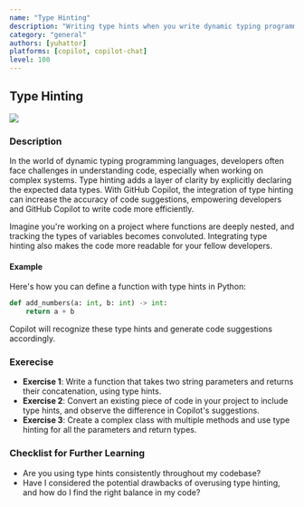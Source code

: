 ```yaml
---
name: "Type Hinting"
description: "Writing type hints when you write dynamic typing programming language, to increase copilot suggestion accuracy."
category: "general"
authors: [yuhattor] 
platforms: [copilot, copilot-chat]
level: 100
---
```


## Type Hinting

[<img src="https://img.shields.io/badge/Lv1-Early_Stage_Pattern-blue">](https://github.com/orgs/AI-Native-Development/projects/1/)

### Description

In the world of dynamic typing programming languages, developers often face challenges in understanding code, especially when working on complex systems. Type hinting adds a layer of clarity by explicitly declaring the expected data types. With GitHub Copilot, the integration of type hinting can increase the accuracy of code suggestions, empowering developers and GitHub Copilot to write code more efficiently.

Imagine you're working on a project where functions are deeply nested, and tracking the types of variables becomes convoluted. Integrating type hinting also makes the code more readable for your fellow developers.

#### Example

Here's how you can define a function with type hints in Python:

```python
def add_numbers(a: int, b: int) -> int:
    return a + b
```

Copilot will recognize these type hints and generate code suggestions accordingly.

### Exerecise

- **Exercise 1**: Write a function that takes two string parameters and returns their concatenation, using type hints.
- **Exercise 2**: Convert an existing piece of code in your project to include type hints, and observe the difference in Copilot's suggestions.
- **Exercise 3**: Create a complex class with multiple methods and use type hinting for all the parameters and return types.

### Checklist for Further Learning

- Are you using type hints consistently throughout my codebase?
- Have I considered the potential drawbacks of overusing type hinting, and how do I find the right balance in my code?
